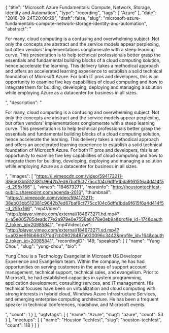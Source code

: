 {
  "title": "Microsoft Azure Fundamentals: Compute, Network, Storage, Identity and Automation",
  "type": "recording",
  "tags": [
    "Azure"
  ],
  "date": "2016-09-24T20:00:29",
  "draft": false,
  "slug": "microsoft-azure-fundamentals-compute-network-storage-identity-and-automation",
  "abstract": "<p>For many, cloud computing is a confusing and overwhelming subject. Not only the concepts are abstract and the service models appear perplexing, but often vendors' implementations conglomerate with a steep learning curve. This presentation is to help technical professionals better grasp the essentials and fundamental building blocks of a cloud computing solution, hence accelerate the learning. This delivery takes a methodical approach and offers an accelerated learning experience to establish a solid technical foundation of Microsoft Azure. For both IT pros and developers, this is an opportunity to examine five key capabilities of cloud computing and how to integrate them for building, developing, deploying and managing a solution while employing Azure as a datacenter for business in all sizes.</p>",
  "description": "<p>For many, cloud computing is a confusing and overwhelming subject. Not only the concepts are abstract and the service models appear perplexing, but often vendors' implementations conglomerate with a steep learning curve. This presentation is to help technical professionals better grasp the essentials and fundamental building blocks of a cloud computing solution, hence accelerate the learning. This delivery takes a methodical approach and offers an accelerated learning experience to establish a solid technical foundation of Microsoft Azure. For both IT pros and developers, this is an opportunity to examine five key capabilities of cloud computing and how to integrate them for building, developing, deploying and managing a solution while employing Azure as a datacenter for business in all sizes.</p>",
  "images": [
    "https://i.vimeocdn.com/video/594173211-38eb03bb512381c9642b7ed67baf9cf775cc104c6dffe1bda9f615f6a4d414f5-d_295x166"
  ],
  "vimeo": "184673271",
  "moreinfo": "http://houstontechfest-public.sharepoint.com/agenda-2016",
  "thumbnail": "https://i.vimeocdn.com/video/594173211-38eb03bb512381c9642b7ed67baf9cf775cc104c6dffe1bda9f615f6a4d414f5-d_295x166",
  "mp4Video": "http://player.vimeo.com/external/184673271.hd.mp4?s=a5e005785deadc77e2a979e0e7558a8478e0eb9a&profile_id=174&oauth2_token_id=20985841",
  "mp4VideoLow": "http://player.vimeo.com/external/184673271.sd.mp4?s=a02ee916b66d37fdd7cb09028487a030096c3442&profile_id=164&oauth2_token_id=20985841",
  "recordingID": 149,
  "speakers": [
    {
      "name": "Yung Chou",
      "slug": "yung-chou",
      "bio": "<p>Yung Chou is a Technology Evangelist in Microsoft US Developer Experience and Evangelism team. Within the company, he has had opportunities on serving customers in the areas of support account management, technical support, technical sales, and evangelism. Prior to Microsoft, he had established capacities in system programming, application development, consulting services, and IT management. His technical focuses have been on virtualization and cloud computing with strong interests in hybrid cloud, Windows Azure Infrastructure Services, and emerging enterprise computing architecture. He has been a frequent speaker in technical conferences, roadshow, and Microsoft events.</p>",
      "count": 1
    }
  ],
  "ugtvtags": [
    {
      "name": "Azure",
      "slug": "azure",
      "count": 53
    }
  ],
  "meetups": [
    {
      "name": "Houston Techfest",
      "slug": "houston-techfest",
      "count": 118
    }
  ]
}